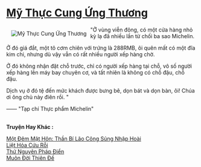 <a href="https://truyenwiki.net/my-thuc-cung-ung-thuong.36534/" title="Mỹ Thực Cung Ứng Thương"><h1>Mỹ Thực Cung Ứng Thương</h1></a><div style="display:table"><img align="right" style="float: left; padding: 10px;" src="https://truyenwiki.net/a/img/str/src/36534.jpg" alt="Mỹ Thực Cung Ứng Thương">"Ở vùng viễn đông, có một cửa hàng nhỏ kỳ lạ đã nhiều lần từ chối ba sao Michelin.<p></p> Ở đó giá đắt, một tô cơm chiên với trứng là 288RMB, ôi quên mất có một đĩa kim chi, nhưng dù vậy vẫn có rất nhiều người xếp hàng chờ.<p></p> Ở đó không nhận đặt chỗ trước, chỉ có người xếp hàng tại chỗ, vô số người xếp hàng lên máy bay chuyên cơ, và tất nhiên là không có chỗ đậu, chỗ đậu.<p></p> Dịch vụ ở đó tệ đến mức khách được bưng bê, dọn bát và dọn bàn, ôi! Chúa ơi ông chủ này điên rồi. "<p></p> —— "Tạp chí Thực phẩm Michelin"</div><p><br><b>Truyện Hay Khác :</b></p><a href="https://truyenwiki.net/mot-dem-mat-hon-than-bi-lao-cong-sung-nhap-hoai.35890/" alt="Một Đêm Mật Hôn: Thần Bí Lão Công Sủng Nhập Hoài">Một Đêm Mật Hôn: Thần Bí Lão Công Sủng Nhập Hoài</a><br/><a href="https://github.com/nownovels/wikidich/tree/master/truyenhay/36849" alt="Liệt Hỏa Cứu Rỗi">Liệt Hỏa Cứu Rỗi</a><br/><a href="https://github.com/nownovels/wikidich/tree/master/truyenhay/35428" alt="Thứ Nguyên Pháp Điển">Thứ Nguyên Pháp Điển</a><br/><a href="https://sangtacviet.wordpress.com/2020/10/22/muon-doi-thien-de/" alt="Muôn Đời Thiên Đế">Muôn Đời Thiên Đế</a><br/>